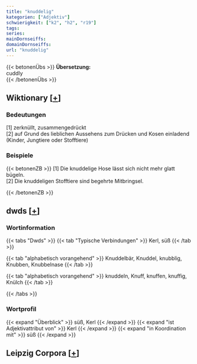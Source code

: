 ```yaml
---
title: "knuddelig"
kategorien: ["Adjektiv"]
schwierigkeit: ["k2", "h2", "r19"]
tags:
series:
mainDornseiffs:
domainDornseiffs:
url: "knuddelig"
---
```


{{< betonenÜbs >}}
**Übersetzung:**  
cuddly  
{{< /betonenÜbs >}}

## Wiktionary [[+](https://de.wiktionary.org/wiki/knuddelig)]

### Bedeutungen
[1] zerknüllt, zusammengedrückt  
[2] auf Grund des lieblichen Aussehens zum Drücken und Kosen einladend (Kinder, Jungtiere oder Stofftiere)  

### Beispiele
{{< betonenZB >}}
[1] Die knuddelige Hose lässt sich nicht mehr glatt bügeln.  
[2] Die knuddeligen Stofftiere sind begehrte Mitbringsel.  

{{< /betonenZB >}}


## dwds [[+](https://www.dwds.de/wb/knuddelig)]

### Wortinformation
{{< tabs "Dwds" >}}
{{< tab "Typische Verbindungen" >}}
Kerl, süß
{{< /tab >}}

{{< tab "alphabetisch vorangehend" >}}
Knuddelbär, Knuddel, knubblig, Knubben, Knubbelnase
{{< /tab >}}

{{< tab "alphabetisch vorangehend" >}}
knuddeln, Knuff, knuffen, knuffig, Knülch
{{< /tab >}}

{{< /tabs >}}

### Wortprofil
{{< expand "Überblick" >}} süß, Kerl {{< /expand >}}
{{< expand "ist Adjektivattribut von" >}} Kerl {{< /expand >}}
{{< expand "in Koordination mit" >}} süß {{< /expand >}}

## Leipzig Corpora [[+](https://corpora.uni-leipzig.de/en/res?word=knuddelig&corpusId=deu_newscrawl-public_2018)]

